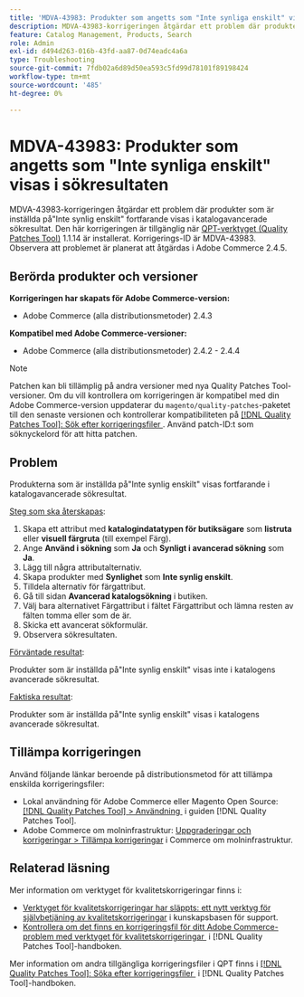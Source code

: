 ```yaml
---
title: 'MDVA-43983: Produkter som angetts som "Inte synliga enskilt" visas i sökresultaten'
description: MDVA-43983-korrigeringen åtgärdar ett problem där produkter som är inställda på"Inte synlig enskilt" fortfarande visas i katalogavancerade sökresultat. Den här korrigeringen är tillgänglig när [QPT-verktyget (Quality Patches Tool)](https://experienceleague.adobe.com/sv/docs/commerce-operations/tools/quality-patches-tool/quality-patches-tool-to-self-serve-quality-patches) 1.1.14 är installerat. Korrigerings-ID är MDVA-43983. Observera att problemet är planerat att åtgärdas i Adobe Commerce 2.4.5.
feature: Catalog Management, Products, Search
role: Admin
exl-id: d494d263-016b-43fd-aa87-0d74eadc4a6a
type: Troubleshooting
source-git-commit: 7fdb02a6d89d50ea593c5fd99d78101f89198424
workflow-type: tm+mt
source-wordcount: '485'
ht-degree: 0%

---
```


# MDVA-43983: Produkter som angetts som &quot;Inte synliga enskilt&quot; visas i sökresultaten

MDVA-43983-korrigeringen åtgärdar ett problem där produkter som är inställda på&quot;Inte synlig enskilt&quot; fortfarande visas i katalogavancerade sökresultat. Den här korrigeringen är tillgänglig när [QPT-verktyget (Quality Patches Tool)](https://experienceleague.adobe.com/sv/docs/commerce-operations/tools/quality-patches-tool/quality-patches-tool-to-self-serve-quality-patches) 1.1.14 är installerat. Korrigerings-ID är MDVA-43983. Observera att problemet är planerat att åtgärdas i Adobe Commerce 2.4.5.

## Berörda produkter och versioner

**Korrigeringen har skapats för Adobe Commerce-version:**

* Adobe Commerce (alla distributionsmetoder) 2.4.3

**Kompatibel med Adobe Commerce-versioner:**

* Adobe Commerce (alla distributionsmetoder) 2.4.2 - 2.4.4

>[!NOTE]
>
>Patchen kan bli tillämplig på andra versioner med nya Quality Patches Tool-versioner. Om du vill kontrollera om korrigeringen är kompatibel med din Adobe Commerce-version uppdaterar du `magento/quality-patches`-paketet till den senaste versionen och kontrollerar kompatibiliteten på [[!DNL Quality Patches Tool]: Sök efter korrigeringsfiler &#x200B;](https://experienceleague.adobe.com/sv/docs/commerce-operations/tools/quality-patches-tool/quality-patches-tool-to-self-serve-quality-patches). Använd patch-ID:t som söknyckelord för att hitta patchen.

## Problem

Produkterna som är inställda på&quot;Inte synlig enskilt&quot; visas fortfarande i katalogavancerade sökresultat.

<u>Steg som ska återskapas</u>:

1. Skapa ett attribut med **katalogindatatypen för butiksägare** som **listruta** eller **visuell färgruta** (till exempel Färg).
1. Ange **Använd i sökning** som **Ja** och **Synligt i avancerad sökning** som **Ja**.
1. Lägg till några attributalternativ.
1. Skapa produkter med **Synlighet** som **Inte synlig enskilt**.
1. Tilldela alternativ för färgattribut.
1. Gå till sidan **Avancerad katalogsökning** i butiken.
1. Välj bara alternativet Färgattribut i fältet Färgattribut och lämna resten av fälten tomma eller som de är.
1. Skicka ett avancerat sökformulär.
1. Observera sökresultaten.

<u>Förväntade resultat</u>:

Produkter som är inställda på&quot;Inte synlig enskilt&quot; visas inte i katalogens avancerade sökresultat.

<u>Faktiska resultat</u>:

Produkter som är inställda på&quot;Inte synlig enskilt&quot; visas i katalogens avancerade sökresultat.

## Tillämpa korrigeringen

Använd följande länkar beroende på distributionsmetod för att tillämpa enskilda korrigeringsfiler:

* Lokal användning för Adobe Commerce eller Magento Open Source: [[!DNL Quality Patches Tool] > Användning &#x200B;](/help/tools/quality-patches-tool/usage.md) i guiden [!DNL Quality Patches Tool].
* Adobe Commerce om molninfrastruktur: [Uppgraderingar och korrigeringar > Tillämpa korrigeringar](https://experienceleague.adobe.com/docs/commerce-cloud-service/user-guide/develop/upgrade/apply-patches.html?lang=sv-SE) i Commerce om molninfrastruktur.

## Relaterad läsning

Mer information om verktyget för kvalitetskorrigeringar finns i:

* [Verktyget för kvalitetskorrigeringar har släppts: ett nytt verktyg för självbetjäning av kvalitetskorrigeringar](https://experienceleague.adobe.com/sv/docs/commerce-operations/tools/quality-patches-tool/quality-patches-tool-to-self-serve-quality-patches) i kunskapsbasen för support.
* [Kontrollera om det finns en korrigeringsfil för ditt Adobe Commerce-problem med verktyget för kvalitetskorrigeringar &#x200B;](/help/tools/quality-patches-tool/patches-available-in-qpt/check-patch-for-magento-issue-with-magento-quality-patches.md) i [!DNL Quality Patches Tool]-handboken.

Mer information om andra tillgängliga korrigeringsfiler i QPT finns i [[!DNL Quality Patches Tool]: Söka efter korrigeringsfiler &#x200B;](https://experienceleague.adobe.com/tools/commerce-quality-patches/index.html?lang=sv-SE) i [!DNL Quality Patches Tool]-handboken.
